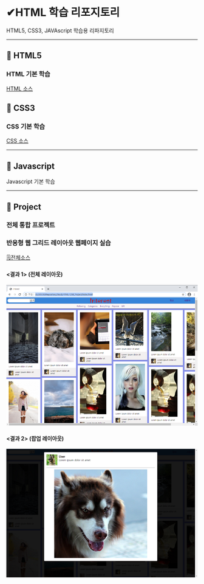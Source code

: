 # ✔HTML 학습 리포지토리
HTML5, CSS3, JAVAscript 학습용 리파지토리
___ 

## 🔸 HTML5 


### HTML 기본 학습
[HTML 소스](https://github.com/JaehyeonHeo/StudyHTML/tree/main/01_HTML)

## 🔸 CSS3 
### CSS 기본 학습
[CSS 소스](https://github.com/JaehyeonHeo/StudyHTML/tree/main/02_CSS)

___
## 🔸 Javascript
Javascript 기본 학습 

___
## 🔸 Project
### 전체 통합 프로젝트 

### 반응형 웹 그리드 레이아웃 웹페이지 실습
[🗒전체소스](https://github.com/JaehyeonHeo/StudyHTML/blob/main/04_Project/index.html)

#### <결과 1> (전체 레이아웃)

![결과 1](https://github.com/JaehyeonHeo/StudyHTML/blob/main/ref_images/main.png "전체레이아웃")

#### <결과 2> (팝업 레이아웃)

![결과 2](https://github.com/JaehyeonHeo/StudyHTML/blob/main/ref_images/lightbox.png "팝업레이아웃")



